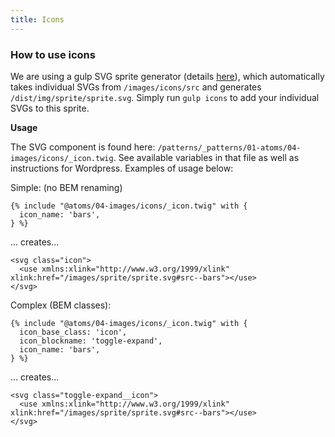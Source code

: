 ```yaml
---
title: Icons
---
```


### How to use icons

We are using a gulp SVG sprite generator (details [here](https://una.im/svg-icons)), which automatically takes individual SVGs from `/images/icons/src` and generates `/dist/img/sprite/sprite.svg`. Simply run `gulp icons` to add your individual SVGs to this sprite.

**Usage**

The SVG component is found here: `/patterns/_patterns/01-atoms/04-images/icons/_icon.twig`. See available variables in that file as well as instructions for Wordpress. Examples of usage below:

Simple: (no BEM renaming)

```
{% include "@atoms/04-images/icons/_icon.twig" with {
  icon_name: 'bars',
} %}
```

... creates...

```
<svg class="icon">
  <use xmlns:xlink="http://www.w3.org/1999/xlink" xlink:href="/images/sprite/sprite.svg#src--bars"></use>
</svg>
```

Complex (BEM classes):

```
{% include "@atoms/04-images/icons/_icon.twig" with {
  icon_base_class: 'icon',
  icon_blockname: 'toggle-expand',
  icon_name: 'bars',
} %}
```

... creates...

```
<svg class="toggle-expand__icon">
  <use xmlns:xlink="http://www.w3.org/1999/xlink" xlink:href="/images/sprite/sprite.svg#src--bars"></use>
</svg>
```

